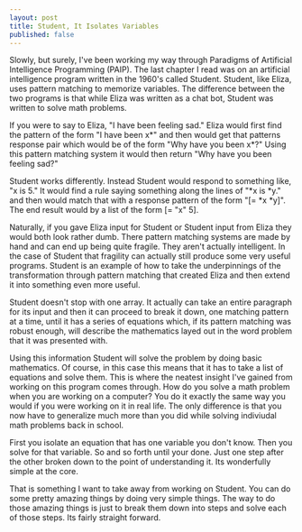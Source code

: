 ```yaml
---
layout: post
title: Student, It Isolates Variables
published: false
---
```

Slowly, but surely, I've been working my way through Paradigms of Artificial Intelligence Programming (PAIP). The last chapter I read was on an artificial intelligence program written in the 1960's called Student. Student, like Eliza, uses pattern matching to memorize variables. The difference between the two programs is that while Eliza was written as a chat bot, Student was written to solve math problems.

If you were to say to Eliza, "I have been feeling sad." Eliza would first find the pattern of the form "I have been x*" and then would get that patterns response pair which would be of the form "Why have you been x*?" Using this pattern matching system it would then return "Why have you been feeling sad?"

Student works differently. Instead Student would respond to something like, "x is 5." It would find a rule saying something along the lines of "*x is *y." and then would match that with a response pattern of the form "[= *x *y]". The end result would by a list of the form [= "x" 5].

Naturally, if you gave Eliza input for Student or Student input from Eliza they would both look rather dumb. There pattern matching systems are made by hand and can end up being quite fragile. They aren't actually intelligent. In the case of Student that fragility can actually still produce some very useful programs. Student is an example of how to take the underpinnings of the transformation through pattern matching that created Eliza and then extend it into something even more useful.

Student doesn't stop with one array. It actually can take an entire paragraph for its input and then it can proceed to break it down, one matching pattern at a time, until it has a series of equations which, if its pattern matching was robust enough, will describe the mathematics layed out in the word problem that it was presented with.

Using this information Student will solve the problem by doing basic mathematics. Of course, in this case this means that it has to take a list of equations and solve them. This is where the neatest insight I've gained from working on this program comes through. How do you solve a math problem when you are working on a computer? You do it exactly the same way you would if you were working on it in real life. The only difference is that you now have to generalize much more than you did while solving indiviudal math problems back in school.

First you isolate an equation that has one variable you don't know. Then you solve for that variable. So and so forth until your done. Just one step after the other broken down to the point of understanding it. Its wonderfully simple at the core.

That is something I want to take away from working on Student. You can do some pretty amazing things by doing very simple things. The way to do those amazing things is just to break them down into steps and solve each of those steps. Its fairly straight forward. 